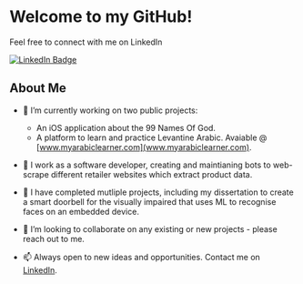 <!--
**musa-q/musa-q** is a ✨ _special_ ✨ repository because its `README.md` (this file) appears on your GitHub profile.

Here are some ideas to get you started:

- 🔭 I’m currently working on ...
- 🌱 I’m currently learning ...
- 👯 I’m looking to collaborate on ...
- 🤔 I’m looking for help with ...
- 💬 Ask me about ...
- 📫 How to reach me: ...
- 😄 Pronouns: ...
- ⚡ Fun fact: ...
-->

# Welcome to my GitHub! 
Feel free to connect with me on LinkedIn

<div id="badges">
  <a href="https://www.linkedin.com/in/musa-qureshi/">
    <img src="https://img.shields.io/badge/LinkedIn-blue?style=for-the-badge&logo=linkedin&logoColor=white" alt="LinkedIn Badge"/>
  </a>
</div>

## About Me 

- 🤔 I’m currently working on two public projects:
    - An iOS application about the 99 Names Of God.
    - A platform to learn and practice Levantine Arabic. Avaiable @ [www.myarabiclearner.com](www.myarabiclearner.com).

- 💼 I work as a software developer, creating and maintianing bots to web-scrape different retailer websites which extract product data.

- 🔭 I have completed mutliple projects, including my dissertation to create a smart doorbell for the visually impaired that uses ML to recognise faces on an embedded device.

- 👯 I’m looking to collaborate on any existing or new projects - please reach out to me. 

- 📫 Always open to new ideas and opportunities. Contact me on [LinkedIn](https://www.linkedin.com/in/musa-qureshi/).

